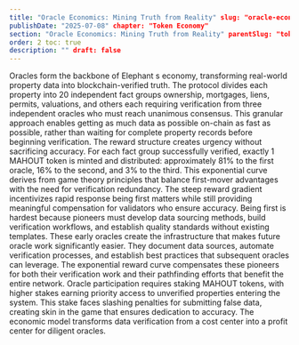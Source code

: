 ```yaml
---
title: "Oracle Economics: Mining Truth from Reality" slug: "oracle-economics-mining-truth-from-reality"
publishDate: "2025-07-08" chapter: "Token Economy"
section: "Oracle Economics: Mining Truth from Reality" parentSlug: "token-economy"
order: 2 toc: true
description: "" draft: false
---
```

Oracles form the backbone of Elephant s economy, transforming real-world property data into blockchain-verified truth. The protocol divides each property into 20 independent fact groups ownership, mortgages, liens, permits, valuations, and others each requiring verification from three independent oracles who must reach unanimous consensus. This granular approach enables getting as much data as possible on-chain as fast as possible, rather than waiting for complete property records before beginning verification.
The reward structure creates urgency without sacrificing accuracy. For each fact group successfully verified, exactly 1 MAHOUT token is minted and distributed: approximately 81% to the first oracle, 16% to the second, and 3% to the third. This exponential curve derives from game theory principles that balance first-mover advantages with the need for verification redundancy. The steep reward gradient incentivizes rapid response being first matters while still providing meaningful compensation for validators who ensure accuracy.
Being first is hardest because pioneers must develop data sourcing methods, build verification workflows, and establish quality standards without existing templates. These early oracles create the infrastructure that makes future oracle work significantly easier. They document data sources, automate verification processes, and establish best practices that subsequent oracles can leverage. The exponential reward curve compensates these pioneers for both their verification work and their pathfinding efforts that benefit the entire network.
Oracle participation requires staking MAHOUT tokens, with higher stakes earning priority access to unverified properties entering the system. This stake faces slashing penalties for submitting false data, creating skin in the game that ensures dedication to accuracy. The economic model transforms data verification from a cost center into a profit center for diligent oracles.